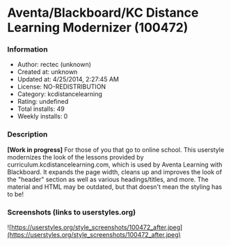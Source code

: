 # Aventa/Blackboard/KC Distance Learning Modernizer (100472)

### Information
- Author: rectec (unknown)
- Created at: unknown
- Updated at: 4/25/2014, 2:27:45 AM
- License: NO-REDISTRIBUTION
- Category: kcdistancelearning
- Rating: undefined
- Total installs: 49
- Weekly installs: 0


### Description
<b>[Work in progress]</b> For those of you that go to online school. This userstyle modernizes the look of the lessons provided by curriculum.kcdistancelearning.com, which is used by Aventa Learning with Blackboard. It expands the page width, cleans up and improves the look of the "header" section as well as various headings/titles, and more. The material and HTML may be outdated, but that doesn't mean the styling has to be!


### Screenshots (links to userstyles.org)
![https://userstyles.org/style_screenshots/100472_after.jpeg](https://userstyles.org/style_screenshots/100472_after.jpeg)


